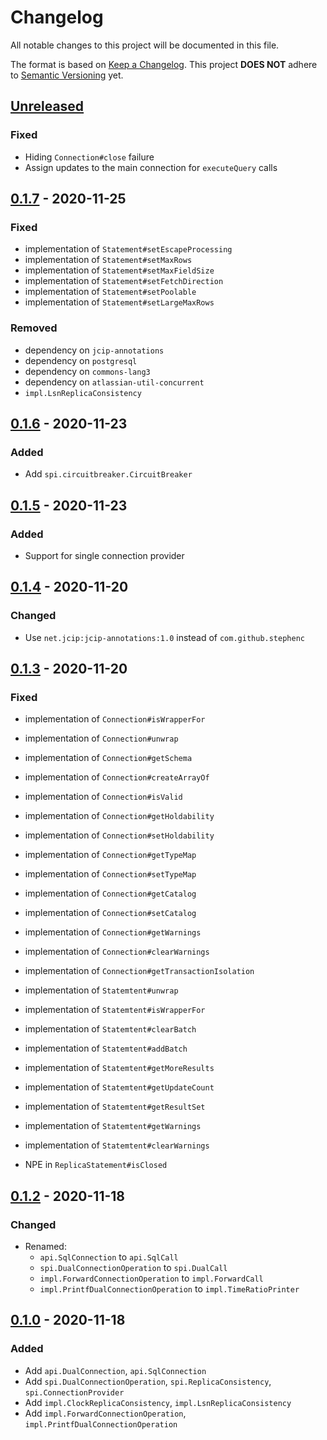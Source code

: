 # Changelog
All notable changes to this project will be documented in this file.

The format is based on [Keep a Changelog](http://keepachangelog.com/en/1.0.0/).
This project **DOES NOT** adhere to [Semantic Versioning](http://semver.org/spec/v2.0.0.html) yet.

## [Unreleased]
[Unreleased]: https://bitbucket.org/atlassian/db-replica/branches/compare/master%0Drelease-0.1.7

### Fixed
- Hiding `Connection#close` failure
- Assign updates to the main connection for `executeQuery` calls

## [0.1.7] - 2020-11-25
[0.1.7]: https://bitbucket.org/atlassian/db-replica/branches/compare/release-0.1.7%0Drelease-0.1.6

### Fixed
- implementation of `Statement#setEscapeProcessing`
- implementation of `Statement#setMaxRows`
- implementation of `Statement#setMaxFieldSize`
- implementation of `Statement#setFetchDirection`
- implementation of `Statement#setPoolable`
- implementation of `Statement#setLargeMaxRows`

### Removed
- dependency on `jcip-annotations`
- dependency on `postgresql` 
- dependency on `commons-lang3`
- dependency on `atlassian-util-concurrent`
- `impl.LsnReplicaConsistency` 

## [0.1.6] - 2020-11-23
[0.1.6]: https://bitbucket.org/atlassian/db-replica/branches/compare/release-0.1.6%0Drelease-0.1.5

### Added
- Add `spi.circuitbreaker.CircuitBreaker`

## [0.1.5] - 2020-11-23
[0.1.5]: https://bitbucket.org/atlassian/db-replica/branches/compare/release-0.1.5%0Drelease-0.1.4

### Added
- Support for single connection provider

## [0.1.4] - 2020-11-20
[0.1.4]: https://bitbucket.org/atlassian/db-replica/branches/compare/release-0.1.4%0Drelease-0.1.3

### Changed
- Use `net.jcip:jcip-annotations:1.0` instead of `com.github.stephenc`

## [0.1.3] - 2020-11-20
[0.1.3]: https://bitbucket.org/atlassian/db-replica/branches/compare/release-0.1.3%0Drelease-0.1.2

### Fixed
- implementation of `Connection#isWrapperFor`
- implementation of `Connection#unwrap`
- implementation of `Connection#getSchema`
- implementation of `Connection#createArrayOf`
- implementation of `Connection#isValid`
- implementation of `Connection#getHoldability`
- implementation of `Connection#setHoldability`
- implementation of `Connection#getTypeMap`
- implementation of `Connection#setTypeMap`
- implementation of `Connection#getCatalog`
- implementation of `Connection#setCatalog`
- implementation of `Connection#getWarnings`
- implementation of `Connection#clearWarnings`
- implementation of `Connection#getTransactionIsolation`
- implementation of `Statemtent#unwrap`
- implementation of `Statemtent#isWrapperFor`
- implementation of `Statemtent#clearBatch`
- implementation of `Statemtent#addBatch`
- implementation of `Statemtent#getMoreResults`
- implementation of `Statemtent#getUpdateCount`
- implementation of `Statemtent#getResultSet`
- implementation of `Statemtent#getWarnings`
- implementation of `Statemtent#clearWarnings`

- NPE in `ReplicaStatement#isClosed`
    
## [0.1.2] - 2020-11-18
[0.1.2]: https://bitbucket.org/atlassian/db-replica/branches/compare/release-0.1.2%0Drelease-0.1.1

### Changed
- Renamed:
    - `api.SqlConnection` to `api.SqlCall`
    - `spi.DualConnectionOperation` to `spi.DualCall`
    - `impl.ForwardConnectionOperation` to `impl.ForwardCall`
    - `impl.PrintfDualConnectionOperation` to `impl.TimeRatioPrinter`

## [0.1.0] - 2020-11-18
[0.1.0]: https://bitbucket.org/atlassian/db-replica/branches/compare/release-0.1.0%0Dinitial-commit

### Added
- Add `api.DualConnection`, `api.SqlConnection`
- Add `spi.DualConnectionOperation`, `spi.ReplicaConsistency`, `spi.ConnectionProvider`
- Add `impl.ClockReplicaConsistency`, `impl.LsnReplicaConsistency`
- Add `impl.ForwardConnectionOperation`, `impl.PrintfDualConnectionOperation`
